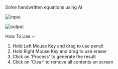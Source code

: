 Solve handwritten equations using AI

![input](https://github.com/user-attachments/assets/604066f7-d187-448d-8a3b-d5ad2f61d178)

![output](https://github.com/user-attachments/assets/af566c33-80c9-4ab0-b15e-0fa341d63072)


How To Use :-
1. Hold Left Mouse Key and drag to use pencil
2. Hold Right Mouse Key and drag to use eraser
3. Click on 'Process' to generate the result
4. Click on 'Clear' to remove all contents on screen

